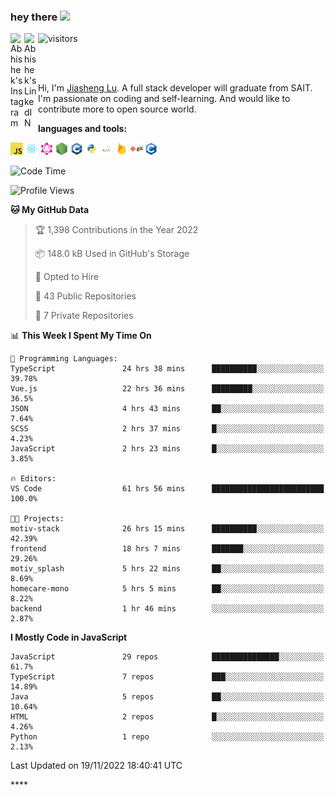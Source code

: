 ### hey there <img src="https://media.giphy.com/media/hvRJCLFzcasrR4ia7z/giphy.gif" width="25px">
<a href="https://www.instagram.com/jiashengluljs/">
  <img align="left" alt="Abhishek's Instagram" width="22px" src="https://raw.githubusercontent.com/hussainweb/hussainweb/main/icons/instagram.png" />
</a>
<a href="https://www.linkedin.com/in/jiashenglujob/">
  <img align="left" alt="Abhishek's LinkedIN" width="22px" src="https://raw.githubusercontent.com/peterthehan/peterthehan/master/assets/linkedin.svg" />
</a>

![visitors](https://visitor-badge.glitch.me/badge?page_id=jonsnowljs.visitor-badge&left_color=green&right_color=red)

<br />
<br />

Hi, I'm [Jiasheng Lu](https://jonsnowljs.github.io/portfolio/). A full stack developer will graduate from SAIT. I'm passionate on coding and self-learning. And would like to contribute more to open source world.

**languages and tools:**  

<code><img height="20" src="https://raw.githubusercontent.com/github/explore/80688e429a7d4ef2fca1e82350fe8e3517d3494d/topics/javascript/javascript.png"></code>
<code><img height="20" src="https://raw.githubusercontent.com/github/explore/80688e429a7d4ef2fca1e82350fe8e3517d3494d/topics/react/react.png"></code>
<code><img height="20" src="https://raw.githubusercontent.com/github/explore/5c058a388828bb5fde0bcafd4bc867b5bb3f26f3/topics/graphql/graphql.png"></code>
<code><img height="20" src="https://raw.githubusercontent.com/github/explore/80688e429a7d4ef2fca1e82350fe8e3517d3494d/topics/nodejs/nodejs.png"></code>
<code><img height="20" src="https://raw.githubusercontent.com/github/explore/80688e429a7d4ef2fca1e82350fe8e3517d3494d/topics/cpp/cpp.png"></code>
<code><img height="20" src="https://raw.githubusercontent.com/github/explore/80688e429a7d4ef2fca1e82350fe8e3517d3494d/topics/python/python.png"></code>
<code><img height="20" src="https://raw.githubusercontent.com/github/explore/80688e429a7d4ef2fca1e82350fe8e3517d3494d/topics/mysql/mysql.png"></code>
<code><img height="20" src="https://raw.githubusercontent.com/github/explore/80688e429a7d4ef2fca1e82350fe8e3517d3494d/topics/firebase/firebase.png"></code>
<code><img height="20" src="https://raw.githubusercontent.com/github/explore/80688e429a7d4ef2fca1e82350fe8e3517d3494d/topics/git/git.png"></code>
<code><img height="20" src="https://github.com/jonsnowljs/portfolio/blob/master/src/assets/img/skill/c.svg"></code>


<!--START_SECTION:waka-->
![Code Time](http://img.shields.io/badge/Code%20Time-1%2C079%20hrs%2057%20mins-blue)

![Profile Views](http://img.shields.io/badge/Profile%20Views-0-blue)

**🐱 My GitHub Data** 

> 🏆 1,398 Contributions in the Year 2022
 > 
> 📦 148.0 kB Used in GitHub's Storage 
 > 
> 💼 Opted to Hire
 > 
> 📜 43 Public Repositories 
 > 
> 🔑 7 Private Repositories  
 > 
📊 **This Week I Spent My Time On** 

```text
💬 Programming Languages: 
TypeScript               24 hrs 38 mins      ██████████░░░░░░░░░░░░░░░   39.78% 
Vue.js                   22 hrs 36 mins      █████████░░░░░░░░░░░░░░░░   36.5% 
JSON                     4 hrs 43 mins       ██░░░░░░░░░░░░░░░░░░░░░░░   7.64% 
SCSS                     2 hrs 37 mins       █░░░░░░░░░░░░░░░░░░░░░░░░   4.23% 
JavaScript               2 hrs 23 mins       █░░░░░░░░░░░░░░░░░░░░░░░░   3.85%

🔥 Editors: 
VS Code                  61 hrs 56 mins      █████████████████████████   100.0%

🐱‍💻 Projects: 
motiv-stack              26 hrs 15 mins      ██████████░░░░░░░░░░░░░░░   42.39% 
frontend                 18 hrs 7 mins       ███████░░░░░░░░░░░░░░░░░░   29.26% 
motiv_splash             5 hrs 22 mins       ██░░░░░░░░░░░░░░░░░░░░░░░   8.69% 
homecare-mono            5 hrs 5 mins        ██░░░░░░░░░░░░░░░░░░░░░░░   8.22% 
backend                  1 hr 46 mins        ░░░░░░░░░░░░░░░░░░░░░░░░░   2.87%

```

**I Mostly Code in JavaScript** 

```text
JavaScript               29 repos            ███████████████░░░░░░░░░░   61.7% 
TypeScript               7 repos             ███░░░░░░░░░░░░░░░░░░░░░░   14.89% 
Java                     5 repos             ██░░░░░░░░░░░░░░░░░░░░░░░   10.64% 
HTML                     2 repos             █░░░░░░░░░░░░░░░░░░░░░░░░   4.26% 
Python                   1 repo              ░░░░░░░░░░░░░░░░░░░░░░░░░   2.13%

```



 Last Updated on 19/11/2022 18:40:41 UTC
<!--END_SECTION:waka-->****
